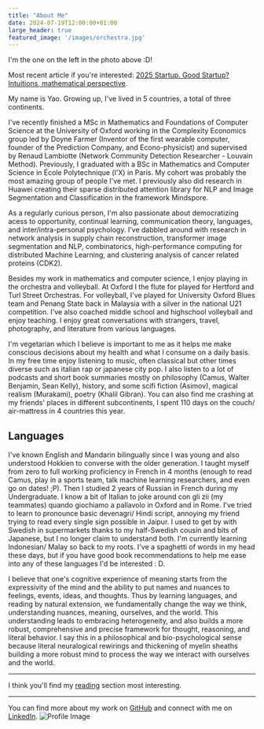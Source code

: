 ```yaml
---
title: "About Me"
date: 2024-07-19T12:00:00+01:00
large_header: true
featured_image: '/images/orchestra.jpg'
---
```


<div class="intro">
  
  I'm the one on the left in the photo above :D!

  Most recent article if you're interested: [2025 Startup. Good Startup? Intuitions, mathematical perspective](/blog/ee/2025startup).

  My name is Yao. Growing up, I've lived in 5 countries, a total of three continents. 

  I've recently finished a MSc in Mathematics and Foundations of Computer Science at the University of Oxford working in the Complexity Economics group led by Doyne Farmer (Inventor of the first wearable computer, founder of the Prediction Company, and Econo-physicist) and supervised by Renaud Lambiotte (Network Community Detection Researcher - Louvain Method). Previously, I graduated with a BSc in Mathematics and Computer Science in École Polytechnique (l'X) in Paris. My cohort was probably the most amazing group of people I've met. I previously also did research in Huawei creating their sparse distributed attention library for NLP and Image Segmentation and Classification in the framework Mindspore.
  
  As a regularly curious person, I'm also passionate about democratizing acess to opportunity, continual learning, communication theory, languages, and inter/intra-personal psychology. I've dabbled around with research in network analysis in supply chain reconstruction, transformer image segmentation and NLP, combinatorics, high-performance computing for distributed Machine Learning, and clustering analysis of cancer related proteins (CDK2). 

  Besides my work in mathematics and computer science, I enjoy playing in the orchestra and volleyball. At Oxford I the flute for played for Hertford and Turl Street Orchestras. For volleyball, I've played for University Oxford Blues team and Penang State back in Malaysia with a silver in the national U21 competition. I've also coached middle school and highschool volleyball and enjoy teaching. I enjoy great conversations with strangers, travel, photography, and literature from various languages. 

  I'm vegetarian which I believe is important to me as it helps me make conscious decisions about my health and what I consume on a daily basis. In my free time enjoy listening to music, often classical but other times diverse such as italian rap or japanese city pop. I also listen to a lot of podcasts and short book summaries mostly on philosophy (Camus, Walter Benjamin, Sean Kelly), history, and some scifi fiction (Asimov), magical realism (Murakami), poetry (Khalil Gibran). You can also find me crashing at my friends' places in different subcontinents, I spent 110 days on the couch/ air-mattress in 4 countries this year.

## Languages

  I've known English and Mandarin bilingually since I was young and also understood Hokkien to converse with the older generation. I taught myself from zero to full working proficiency in French in 4 months (enough to read Camus, play in a sports team, talk machine learning researchers, and even go on dates! ;P). Then I studied 2 years of Russian in French during my Undergraduate. I know a bit of Italian to joke around con gli zii (my teammates) quando giochiamo a pallavolo in Oxford and in Rome. I've tried to learn to pronounce basic devenagri/ Hindi script, annoying my friend trying to read every single sign possible in Jaipur. I used to get by with Swedish in supermarkets thanks to my half-Swedish cousin and bits of Japanese, but I no longer claim to understand both. I'm currently learning Indonesian/ Malay so back to my roots. I've a spaghetti of words in my head these days, but if you have good book recommendations to help me ease into any of these languages I'd be interested : D.

  I believe that one's cognitive experience of meaning starts from the expressivity of the mind and the ability to put names and nuances to feelings, events, ideas, and thoughts. Thus by learning languages, and reading by natural extension, we fundamentally change the way we think, understanding nuances, meaning, ourselves, and the world. This understanding leads to embracing heterogeneity, and also builds a more robust, comprehensive and precise framework for thought, reasoning, and literal behavior. I say this in a philosophical and bio-psychological sense because literal neuralogical rewirings and thickening of myelin sheaths building a more robust mind to process the way we interact with ourselves and the world.

---

  I think you'll find my [reading](/blog/reading/) section most interesting.

---

  You can find more about my work on [GitHub](https://github.com/yao-creative) and connect with me on [LinkedIn](https://www.linkedin.com/in/yi-yao-tan-9719301a3/).
  <img src="/images/profile.jpg" alt="Profile Image" class="profile-image">
</div>
